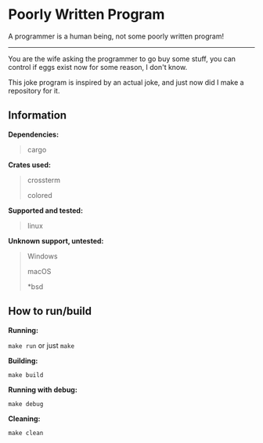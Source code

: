 # Poorly Written Program
A programmer is a human being, not some poorly written program!

---

You are the wife asking the programmer to go buy some stuff, you can control if eggs exist now for some reason, I don't know.

This joke program is inspired by an actual joke, and just now did I make a repository for it.

## Information

**Dependencies:**

   >cargo

**Crates used:**
   
   >crossterm
   >
   >colored

**Supported and tested:**

   >linux

**Unknown support, untested:**

   >Windows
   >
   >macOS
   >
   >\*bsd

## How to run/build

**Running:**

   `make run` or just `make`

**Building:**

   `make build`

**Running with debug:**

   `make debug`

**Cleaning:**

   `make clean`
